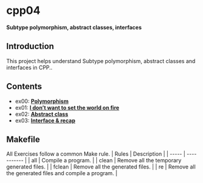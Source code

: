 # cpp04
**Subtype polymorphism, abstract classes, interfaces**

## Introduction
This project helps understand Subtype polymorphism, abstract classes and interfaces in CPP..

## Contents
* ex00: **[Polymorphism](https://github.com/leebo155/Cpp/tree/master/cpp04/ex00)**
* ex01: **[I don’t want to set the world on fire](https://github.com/leebo155/Cpp/tree/master/cpp04/ex01)**
* ex02: **[Abstract class](https://github.com/leebo155/Cpp/tree/master/cpp04/ex02)**
* ex03: **[Interface & recap](https://github.com/leebo155/Cpp/tree/master/cpp04/ex03)**

## Makefile
All Exercises follow a common Make rule.
| Rules | Description |
| ----- | ----------- |
| all | Compile a program. |
| clean | Remove all the temporary generated files. |
| fclean | Remove all the generated files. |
| re | Remove all the generated files and compile a program. |
